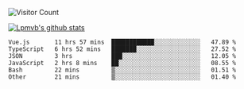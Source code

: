![Visitor Count](https://profile-counter.glitch.me/Lpmvb/count.svg)

[![Lpmvb's github stats](https://github-readme-stats.vercel.app/api?username=lpmvb&show_icons=true&title_color=fff&icon_color=79ff97&text_color=9f9f9f&bg_color=151515)](https://github.com/anuraghazra/github-readme-stats)

<!--
Here are some ideas to get you started:

- 🔭 I’m currently working on ...
- 🌱 I’m currently learning ...
- 👯 I’m looking to collaborate on ...
- 🤔 I’m looking for help with ...
- 💬 Ask me about ...
- 📫 How to reach me: ...
- 😄 Pronouns: ...
- ⚡ Fun fact: ...
-->

<!--START_SECTION:waka-->

```text
Vue.js       11 hrs 57 mins  ████████████░░░░░░░░░░░░░   47.89 %
TypeScript   6 hrs 52 mins   ███████░░░░░░░░░░░░░░░░░░   27.52 %
JSON         3 hrs           ███░░░░░░░░░░░░░░░░░░░░░░   12.05 %
JavaScript   2 hrs 8 mins    ██░░░░░░░░░░░░░░░░░░░░░░░   08.55 %
Bash         22 mins         ▒░░░░░░░░░░░░░░░░░░░░░░░░   01.51 %
Other        21 mins         ▒░░░░░░░░░░░░░░░░░░░░░░░░   01.40 %
```

<!--END_SECTION:waka-->
